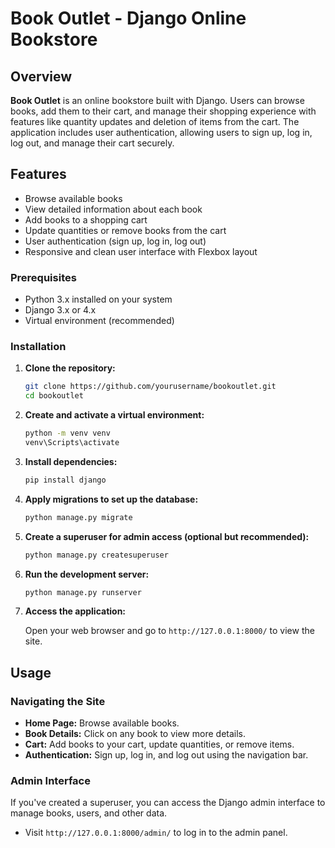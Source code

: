 # Book Outlet - Django Online Bookstore

## Overview

**Book Outlet** is an online bookstore built with Django. Users can browse books, add them to their cart, and manage their shopping experience with features like quantity updates and deletion of items from the cart. The application includes user authentication, allowing users to sign up, log in, log out, and manage their cart securely.

## Features

- Browse available books
- View detailed information about each book
- Add books to a shopping cart
- Update quantities or remove books from the cart
- User authentication (sign up, log in, log out)
- Responsive and clean user interface with Flexbox layout
  
### Prerequisites

- Python 3.x installed on your system
- Django 3.x or 4.x
- Virtual environment (recommended)

### Installation

1. **Clone the repository:**

    ```bash
    git clone https://github.com/yourusername/bookoutlet.git
    cd bookoutlet
    ```

2. **Create and activate a virtual environment:**

    ```bash
    python -m venv venv
    venv\Scripts\activate
    ```

3. **Install dependencies:**

    ```bash
    pip install django
    ```

4. **Apply migrations to set up the database:**

    ```bash
    python manage.py migrate
    ```

5. **Create a superuser for admin access (optional but recommended):**

    ```bash
    python manage.py createsuperuser
    ```

6. **Run the development server:**

    ```bash
    python manage.py runserver
    ```

7. **Access the application:**

    Open your web browser and go to `http://127.0.0.1:8000/` to view the site.

## Usage

### Navigating the Site

- **Home Page:** Browse available books.
- **Book Details:** Click on any book to view more details.
- **Cart:** Add books to your cart, update quantities, or remove items.
- **Authentication:** Sign up, log in, and log out using the navigation bar.

### Admin Interface

If you've created a superuser, you can access the Django admin interface to manage books, users, and other data.

- Visit `http://127.0.0.1:8000/admin/` to log in to the admin panel.
